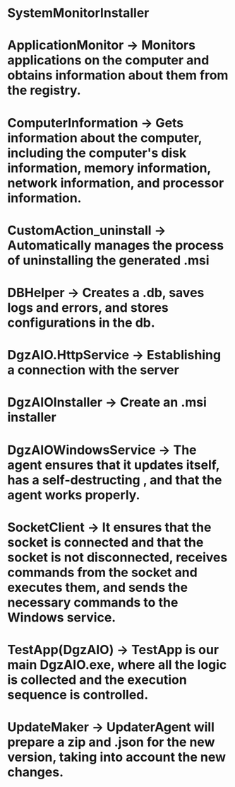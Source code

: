 # SystemMonitorInstaller
# ApplicationMonitor -> Monitors applications on the computer and obtains information about them from the registry.
# ComputerInformation -> Gets information about the computer, including the computer's disk information, memory information, network information, and processor information.
# CustomAction_uninstall -> Automatically manages the process of uninstalling the generated .msi
# DBHelper -> Creates a .db, saves logs and errors, and stores configurations in the db.
# DgzAIO.HttpService -> Establishing a connection with the server
# DgzAIOInstaller -> Create an .msi installer
# DgzAIOWindowsService -> The agent ensures that it updates itself, has a self-destructing , and that the agent works properly.
# SocketClient -> It ensures that the socket is connected and that the socket is not disconnected, receives commands from the socket and executes them, and sends the necessary commands to the Windows service.
# TestApp(DgzAIO) -> TestApp is our main DgzAIO.exe, where all the logic is collected and the execution sequence is controlled.
# UpdateMaker -> UpdaterAgent will prepare a zip and .json for the new version, taking into account the new changes.

